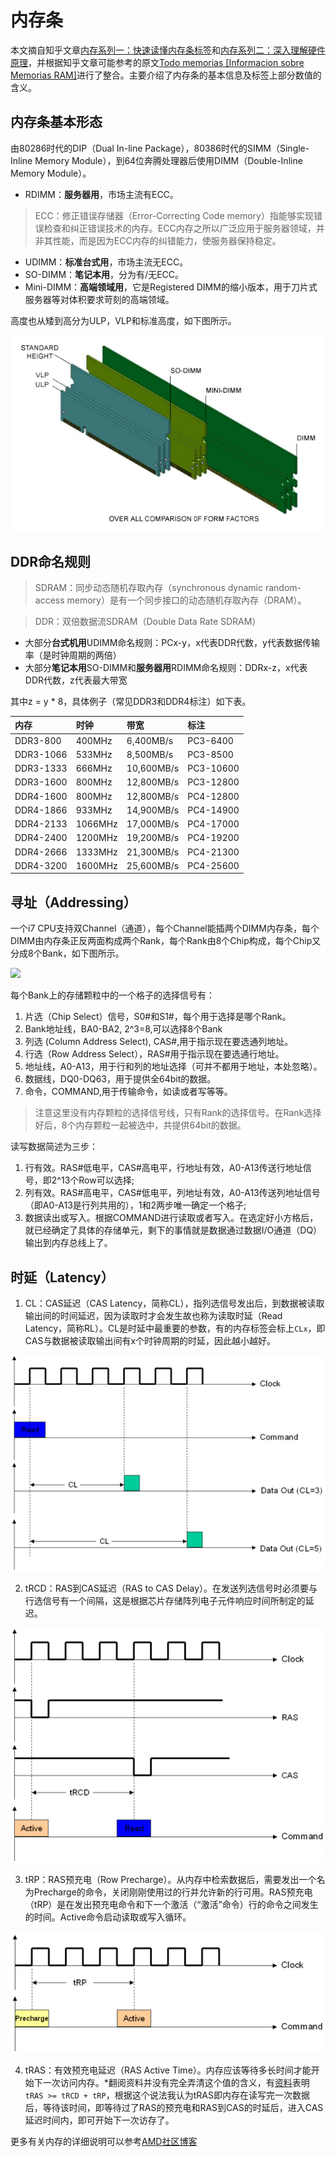 # 内存条
本文摘自知乎文章[内存系列一：快速读懂内存条标签](https://zhuanlan.zhihu.com/p/26255460)和[内存系列二：深入理解硬件原理](https://zhuanlan.zhihu.com/p/26327347)，并根据知乎文章可能参考的原文[Todo memorias [Informacion sobre Memorias RAM]](https://www.taringa.net/+info/todo-memorias-informacion-sobre-memorias-ram_107o8m)进行了整合。主要介绍了内存条的基本信息及标签上部分数值的含义。
## 内存条基本形态
由80286时代的DIP（Dual In-line Package），80386时代的SIMM（Single-Inline Memory Module），到64位奔腾处理器后使用DIMM（Double-Inline Memory Module）。
- RDIMM：**服务器用**，市场主流有ECC。
> ECC：修正错误存储器（Error-Correcting Code memory）指能够实现错误检查和纠正错误技术的内存。ECC内存之所以广泛应用于服务器领域，并非其性能，而是因为ECC内存的纠错能力，使服务器保持稳定。
- UDIMM：**标准台式用**，市场主流无ECC。
- SO-DIMM：**笔记本用**，分为有/无ECC。
- Mini-DIMM：**高端领域用**，它是Registered DIMM的缩小版本，用于刀片式服务器等对体积要求苛刻的高端领域。

高度也从矮到高分为ULP，VLP和标准高度，如下图所示。

![](Img/over_all_comparison_of_form_factors.jpg)

## DDR命名规则
> SDRAM：同步动态随机存取內存（synchronous dynamic random-access memory）是有一个同步接口的动态随机存取內存（DRAM）。

> DDR：双倍数据流SDRAM（Double Data Rate SDRAM）
- 大部分**台式机用**UDIMM命名规则：PCx-y，x代表DDR代数，y代表数据传输率（是时钟周期的两倍）
- 大部分**笔记本用**SO-DIMM和**服务器用**RDIMM命名规则：DDRx-z，x代表DDR代数，z代表最大带宽

其中z = y * 8，具体例子（常见DDR3和DDR4标注）如下表。

内存|时钟|带宽|标注
:-|:-|:-|:-
DDR3-800|400MHz|6,400MB/s|PC3-6400
DDR3-1066|533MHz|8,500MB/s|PC3-8500
DDR3-1333|666MHz|10,600MB/s|PC3-10600
DDR3-1600|800MHz|12,800MB/s|PC3-12800
DDR4-1600|800MHz|12,800MB/s|PC4-12800
DDR4-1866|933MHz|14,900MB/s|PC4-14900
DDR4-2133|1066MHz|17,000MB/s|PC4-17000
DDR4-2400|1200MHz|19,200MB/s|PC4-19200
DDR4-2666|1333MHz|21,300MB/s|PC4-21300
DDR4-3200|1600MHz|25,600MB/s|PC4-25600

## 寻址（Addressing）
一个i7 CPU支持双Channel（通道），每个Channel能插两个DIMM内存条，每个DIMM由内存条正反两面构成两个Rank，每个Rank由8个Chip构成，每个Chip又分成8个Bank，如下图所示。

![](https://pic2.zhimg.com/80/v2-2c7408fadd05a0951eac529c03109779_hd.jpg)

每个Bank上的存储颗粒中的一个格子的选择信号有：
1. 片选（Chip Select）信号，S0#和S1#，每个用于选择是哪个Rank。
2. Bank地址线，BA0-BA2, 2^3=8,可以选择8个Bank
3. 列选 (Column Address Select), CAS#,用于指示现在要选通列地址。
4. 行选（Row Address Select），RAS#用于指示现在要选通行地址。
5. 地址线，A0-A13，用于行和列的地址选择（可并不都用于地址，本处忽略）。
6. 数据线，DQ0-DQ63，用于提供全64bit的数据。
7. 命令，COMMAND,用于传输命令，如读或者写等等。

> 注意这里没有内存颗粒的选择信号线，只有Rank的选择信号。在Rank选择好后，8个内存颗粒一起被选中，共提供64bit的数据。

读写数据简述为三步：
1. 行有效。RAS#低电平，CAS#高电平，行地址有效，A0-A13传送行地址信号，即2^13个Row可以选择;
2. 列有效。RAS#高电平，CAS#低电平，列地址有效，A0-A13传送列地址信号（即A0-A13是行列共用的），1和2两步唯一确定一个格子;
3. 数据读出或写入。根据COMMAND进行读取或者写入。在选定好小方格后，就已经确定了具体的存储单元，剩下的事情就是数据通过数据I/O通道（DQ）输出到内存总线上了。

## 时延（Latency）
1. CL：CAS延迟（CAS Latency，简称CL），指列选信号发出后，到数据被读取输出间的时间延迟，因为读取时才会发生故也称为读取时延（Read Latency，简称RL）。CL是时延中最重要的参数，有的内存标签会标上`CLx`，即CAS与数据被读取输出间有x个时钟周期的时延，因此越小越好。

![](Img/CL.png)

2. tRCD：RAS到CAS延迟（RAS to CAS Delay）。在发送列选信号时必须要与行选信号有一个间隔，这是根据芯片存储阵列电子元件响应时间所制定的延迟。

![](Img/tRCD.png)

3. tRP：RAS预充电（Row Precharge）。从内存中检索数据后，需要发出一个名为Precharge的命令，关闭刚刚使用过的行并允许新的行可用。RAS预充电（tRP）是在发出预充电命令和下一个激活（“激活”命令）行的命令之间发生的时间。Active命令启动读取或写入循环。

![](Img/tRP.png)

4. tRAS：有效预充电延迟（RAS Active Time）。内存应该等待多长时间才能开始下一次访问内存。*翻阅资料并没有完全弄清这个值的含义，有[资料](https://www.bilibili.com/read/cv256341/)表明`tRAS >= tRCD + tRP`，根据这个说法我认为tRAS即内存在读写完一次数据后，等待该时间，即等待过了RAS的预充电和RAS到CAS的时延后，进入CAS延迟时间内，即可开始下一次访存了。

更多有关内存的详细说明可以参考[AMD社区博客](https://community.amd.com/community/gaming/blog/2017/05/25/community-update-4-lets-talk-dram)



